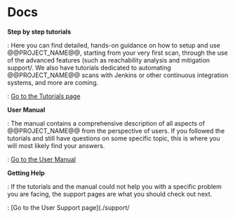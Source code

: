 # Docs

__Step by step tutorials__

: Here you can find detailed, hands-on guidance on how to setup and use @@PROJECT_NAME@@, starting
from your very first scan, through the use of the advanced features (such as reachability analysis and mitigation support/.
We also have tutorials dedicated to automating @@PROJECT_NAME@@ scans with Jenkins or other continuous integration systems,
and more are coming.

: [Go to the Tutorials page](./tutorials/)

__User Manual__

: The manual contains a comprehensive description of all aspects of @@PROJECT_NAME@@ from the perspective of users. If you followed the tutorials and still have questions on some specific topic, this is where you will most likely find your answers.

: [Go to the User Manual](./manuals/)

__Getting Help__

: If the tutorials and the manual could not help you with a specific problem you are facing, the support pages are what you should check out next.

: [Go to the User Support page](./support/
